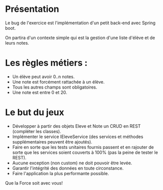 # Présentation

Le bug de l'exercice est l'implémentation d'un petit back-end avec Spring boot.

On partira d'un contexte simple qui est la gestion d'une liste d'élève et de leurs notes.

# Les règles métiers :
* Un élève peut avoir 0..n notes.
* Une note est forcément rattachée à un élève.
* Tous les autres champs sont obligatoires.
* Une note est entre 0 et 20.

# Le but du jeux
* Développer à partir des objets Eleve et Note un CRUD en REST (compléter les classes).
* Implémenter le service IEleveService (des services et méthodes supplémentaires peuvent être ajoutés).
* Faire en sorte que les tests unitaires fournis passent et en rajouter de sorte que les services soient couverts à 100% (pas la peine de tester le REST).
* Aucune exception (non custom) ne doit pouvoir être levée.
* Garantir l'intégrité des données en toute circonstance.
* Faire l'application la plus performante possible.

Que la Force soit avec vous!
